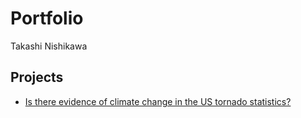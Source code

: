 # Portfolio
Takashi Nishikawa

## Projects
* [Is there evidence of climate change in the US tornado statistics?](tnishi0/us_tornado_stats)
